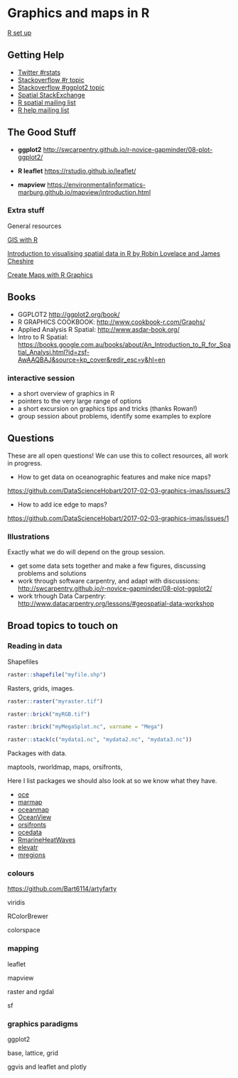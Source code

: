 # Graphics and maps in R


[R set up](https://github.com/DataScienceHobart/2017-02-03-graphics-imas/blob/master/setup-R.md)


## Getting Help

* [Twitter #rstats](https://twitter.com/search?q=rstats)
* [Stackoverflow #r topic](http://stackoverflow.com/questions/tagged/r)
* [Stackoverflow #ggplot2 topic](http://stackoverflow.com/questions/tagged/ggplot2)
* [Spatial StackExchange](http://gis.stackexchange.com/)
* [R spatial mailing list](https://stat.ethz.ch/mailman/listinfo/r-sig-geo)
* [R help mailing list](https://stat.ethz.ch/mailman/listinfo/r-help)

## The Good Stuff

* **ggplot2** http://swcarpentry.github.io/r-novice-gapminder/08-plot-ggplot2/

* **R leaflet**  https://rstudio.github.io/leaflet/

* **mapview** https://environmentalinformatics-marburg.github.io/mapview/introduction.html


### Extra stuff

General resources

[GIS with R](https://pakillo.github.io/GISwithR/#1)

[Introduction to visualising spatial data in R by Robin Lovelace and James Cheshire ](https://cran.r-project.org/doc/contrib/intro-spatial-rl.pdf)

[Create Maps with R Graphics](https://www.nceas.ucsb.edu/scicomp/usecases/CreateMapsWithRGraphics)

## Books

* GGPLOT2 http://ggplot2.org/book/
* R GRAPHICS COOKBOOK: http://www.cookbook-r.com/Graphs/
* Applied Analysis R Spatial: http://www.asdar-book.org/
* Intro to R Spatial: https://books.google.com.au/books/about/An_Introduction_to_R_for_Spatial_Analysi.html?id=zsf-AwAAQBAJ&source=kp_cover&redir_esc=y&hl=en

### interactive session

* a short overview of graphics in R
* pointers to the very large range of options
* a short excursion on graphics tips and tricks (thanks Rowan!)
* group session about problems, identify some examples to explore


## Questions

These are all open questions!  We can use this to collect resources, all work in progress. 

* How to get data on oceanographic features and make nice maps? 

https://github.com/DataScienceHobart/2017-02-03-graphics-imas/issues/3

* How to add ice edge to maps? 

https://github.com/DataScienceHobart/2017-02-03-graphics-imas/issues/1


### Illustrations

Exactly what we do will depend on the group session. 

* get some data sets together and make a few figures, discussing problems and solutions
* work through software carpentry, and adapt with discussions: http://swcarpentry.github.io/r-novice-gapminder/08-plot-ggplot2/
* work trhough Data Carpentry: http://www.datacarpentry.org/lessons/#geospatial-data-workshop

## Broad topics to touch on

### Reading in data

Shapefiles

```R
raster::shapefile("myfile.shp")
```
Rasters, grids, images. 

```R
raster::raster("myraster.tif")

raster::brick("myRGB.tif")

raster::brick("myMegaSplat.nc", varname = "Mega")

raster::stack(c("mydata1.nc", "mydata2.nc", "mydata3.nc"))
```

Packages with data. 

maptools, rworldmap, maps, orsifronts, 

Here I list packages we should also look at so we know what they have. 

* [oce](https://CRAN.R-project.org/package=oce)
* [marmap](https://CRAN.R-project.org/package=marmap)
* [oceanmap](https://CRAN.R-project.org/package=oceanmap)
* [OceanView](https://CRAN.R-project.org/package=OceanView)
* [orsifronts](https://CRAN.R-project.org/package=orsifronts)
* [ocedata](https://CRAN.R-project.org/package=ocedata)
* [RmarineHeatWaves](https://CRAN.R-project.org/package=RmarineHeatWaves)
* [elevatr](https://CRAN.R-project.org/package=elevatr)
* [mregions](https://CRAN.R-project.org/package=mregions)



### colours

https://github.com/Bart6114/artyfarty

viridis

RColorBrewer

colorspace

### mapping

leaflet

mapview

raster and rgdal

sf

### graphics paradigms

ggplot2

base, lattice, grid

ggvis and leaflet and plotly


